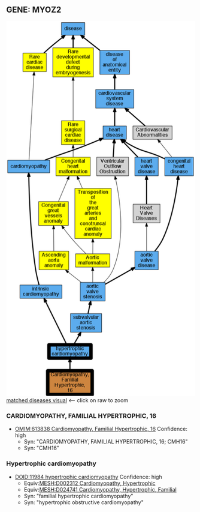 
## GENE: MYOZ2

![image](MYOZ2.png)
[matched diseases visual](MYOZ2.png)  <-- click on raw to zoom


### CARDIOMYOPATHY, FAMILIAL HYPERTROPHIC, 16
 * [OMIM:613838 Cardiomyopathy, Familial Hypertrophic, 16](http://beta.monarchinitiative.org/disease/OMIM:613838) Confidence: high
    * Syn: "CARDIOMYOPATHY, FAMILIAL HYPERTROPHIC, 16; CMH16"
    * Syn: "CMH16"

### Hypertrophic cardiomyopathy
 * [DOID:11984 hypertrophic cardiomyopathy](http://beta.monarchinitiative.org/disease/DOID:11984) Confidence: high
    * Equiv:[MESH:D002312 Cardiomyopathy, Hypertrophic](http://beta.monarchinitiative.org/disease/MESH:D002312)
    * Equiv:[MESH:D024741 Cardiomyopathy, Hypertrophic, Familial](http://beta.monarchinitiative.org/disease/MESH:D024741)
    * Syn: "familial hypertrophic cardiomyopathy"
    * Syn: "hypertrophic obstructive cardiomyopathy"
